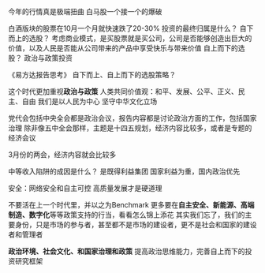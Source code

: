 今年的行情真是极端扭曲
白马股一个接一个的爆破

白酒版块的股票在10月一个月就快速跌了20-30%
投资的最终归属是什么？
自下而上的选股？ 考虑商业模式，是买股票就是买公司，公司是否能够创造出巨大的价值，以及人民是否能从公司带来的产品中享受快乐与带来价值
自上而下的选股？ 政治与政策投资



《易方达报告思考》
自下而上、自上而下的选股策略？

这个时代更加重视<strong>政治与政策</strong>
人类共同价值观：和平、发展、公平、正义、民主、自由
我们是以人民为中心
坚守中华文化立场

党代会包括中央全会都是政治会议，报告内容都是讨论政治方面的工作，包括国家治理
除非像五中全会那样，主题是十四五规划，经济内容比较多，或者是专题的经济会议

3月份的两会，经济内容就会比较多

中等收入陷阱的成因是什么？ 是既得利益集团
国家利益为重，国内政治优先


安全：网络安全和自主可控
高质量发展才是硬道理

不要活在上一个时代里，并以之为Benchmark
更多要在<strong>自主安全、新能源、高端制造、数字化</strong>等等政策支持的行当，看看怎么锦上添花
其实我们忘了，我们的主要身份，只是市场的参与者，甚至都不是市场的建设者，更不是社会和国家的建设者和管理者

<strong>政治环境、社会文化、和国家治理和政策</strong>
提高政治思维能力，完善自上而下的投资研究框架